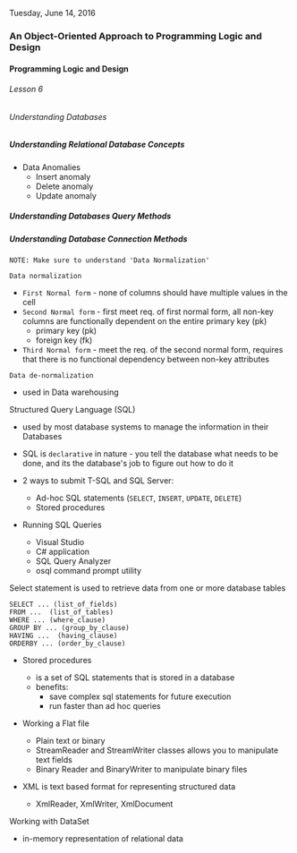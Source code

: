 Tuesday, June 14, 2016
### An Object-Oriented Approach to Programming Logic and Design
#### Programming Logic and Design
###### Lesson 6
###### Understanding Databases

##### Understanding Relational Database Concepts
- Data Anomalies
  - Insert anomaly
  - Delete anomaly
  - Update anomaly

##### Understanding Databases Query Methods

##### Understanding Database Connection Methods


`NOTE: Make sure to understand 'Data Normalization'`

`Data normalization`
  - `First Normal form` - none of columns should have multiple values in the cell
  - `Second Normal form` - first meet req. of first normal form, all non-key columns are functionally dependent on the entire primary key (pk)
    - primary key (pk)
    - foreign key (fk)
  - `Third Normal form` - meet the req. of the second normal form, requires that there is no functional dependency between non-key attributes

`Data de-normalization`
  - used in Data warehousing


  Structured Query Language (SQL)
  - used by most database systems to manage the information in their Databases
  - SQL is `declarative` in nature - you tell the database what needs to be done, and its the database's job to figure out how to do it
  - 2 ways to submit T-SQL and SQL Server:
    - Ad-hoc SQL statements (`SELECT`, `INSERT`, `UPDATE`, `DELETE`)
    - Stored procedures


  - Running SQL Queries
    - Visual Studio
    - C# application
    - SQL Query Analyzer
    - osql command prompt utility

Select statement is used to retrieve data from one or more database tables

```
SELECT ... (list_of_fields)
FROM ...  (list_of_tables)
WHERE ... (where_clause)
GROUP BY ... (group_by_clause)
HAVING ...  (having_clause)
ORDERBY ... (order_by_clause)
```

- Stored procedures
  - is a set of SQL statements that is stored in a database
  - benefits:
    - save complex sql statements for future execution
    - run faster than ad hoc queries

- Working a Flat file
  - Plain text or binary
  - StreamReader and StreamWriter classes allows you to manipulate text fields
  - Binary Reader and BinaryWriter to manipulate binary files

- XML is text based format for representing structured data
  - XmlReader, XmlWriter, XmlDocument

Working with DataSet
  - in-memory representation of relational data
